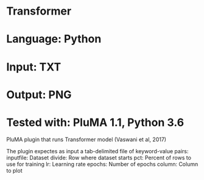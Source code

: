# Transformer
# Language: Python
# Input: TXT
# Output: PNG
# Tested with: PluMA 1.1, Python 3.6

PluMA plugin that runs Transformer model (Vaswani et al, 2017)

The plugin expectes as input a tab-delimited file of keyword-value pairs:
inputfile: Dataset
divide: Row where dataset starts
pct: Percent of rows to use for training
lr: Learning rate
epochs: Number of epochs
column: Column to plot
